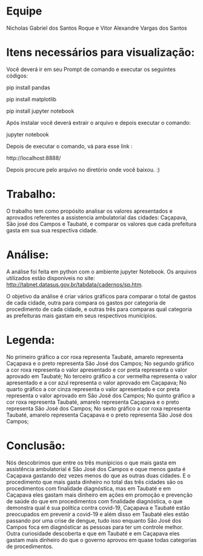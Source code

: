 # Equipe

Nicholas Gabriel dos Santos Roque e Vitor Alexandre Vargas dos Santos

# Itens necessários para visualização:

Você deverá ir em seu Prompt de comando e executar os seguintes códigos:

pip install pandas

pip install matplotlib

pip install jupyter notebook

Após instalar você deverá extrair o arquivo e depois executar o comando:

jupyter notebook

Depois de executar o comando, vá para esse link : 

http://localhost:8888/

Depois procure pelo arquivo no diretório onde você baixou. :)

# Trabalho:

O trabalho tem como propósito analisar os valores apresentados e aprovados referentes a assistencia ambulatorial das cidades: Caçapava, São josé dos Campos e Taubaté, e comparar os valores que cada prefeitura gasta em sua sua respectiva cidade.

# Análise:

A análise foi feita em python com o ambiente jupyter Notebook. Os arquivos utilizados estão disponíveis no site: http://tabnet.datasus.gov.br/tabdata/cadernos/sp.htm.

O objetivo da análise é criar vários gráficos para comparar o total de gastos de cada cidade, outra para compara os gastos por categoria de procedimento de cada cidade, e outras três para comparas qual categoria as prefeituras mais gastam em seus respectivos munícipios.

# Legenda: 

  No primeiro gráfico a cor roxa representa Taubaté, amarelo representa Caçapava e o preto representa São José dos Campos;
  No segundo gráfico a cor roxa representa o valor apresentado e cor preta representa o valor aprovado em Taubaté;
  No terceiro gráfico a cor vermelha representa o valor apresentado e a cor azul representa o valor aprovado em Caçapava;
  No quarto gráfico a cor cinza representa o valor apresentado e cor preta representa o valor aprovado em São José dos Campos;
  No quinto gráfico a cor roxa representa Taubaté, amarelo representa Caçapava e o preto representa São José dos Campos;
  No sexto gráfico a cor roxa representa Taubaté, amarelo representa Caçapava e o preto representa São José dos Campos;

# Conclusão:

Nós descobrimos que entre os três munípicios o que mais gasta em assistência ambulatorial é São José dos Campos e oque menos gasta é Caçapava gastando dez vezes menos do que as outras duas cidades.
E o procedimento que mais gasta dinheiro no total das três cidades são os procedimentos com finalidade diagnóstica, mas em Taubaté e em Caçapava eles gastam mais dinheiro em ações em promoção e prevenção de saúde do que em procedimentos com finalidade diagnóstica, o que demonstra qual é sua política contra covid-19, Caçapava e Taubaté estão preocupados em prevenir a covid-19 e além disso em Taubaté eles estão passando por uma crise de dengue, tudo isso enquanto São José dos Campos foca em diagnósticar as pessoas para ter um controle melhor.
Outra curiosidade descoberta e que em Taubaté e em Caçapava eles gastam mais dinheiro do que o governo aprovou em quase todas categorias de procedimentos. 
